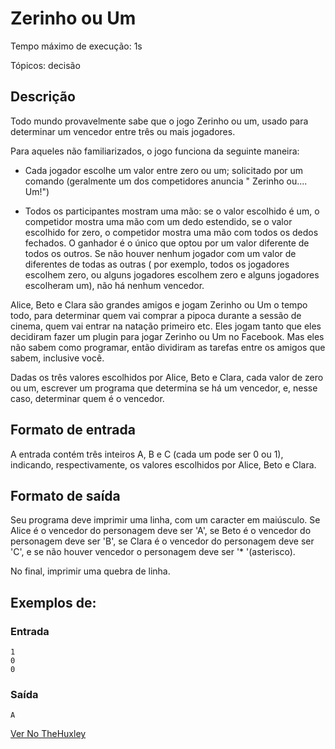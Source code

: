 # Zerinho ou Um

Tempo máximo de execução: 1s

Tópicos: decisão

## Descrição
Todo mundo provavelmente sabe que o jogo Zerinho ou um, usado para determinar um vencedor entre três ou mais jogadores.

Para aqueles não familiarizados, o jogo funciona da seguinte maneira:

* Cada jogador escolhe um valor entre zero ou um; solicitado por um comando (geralmente um dos competidores anuncia " Zerinho ou.... Um!")

* Todos os participantes mostram uma mão: se o valor escolhido é um, o competidor mostra uma mão com um dedo estendido, se o valor escolhido for zero, o competidor mostra uma mão com todos os dedos fechados. O ganhador é o único que optou por um valor diferente de todos os outros. Se não houver nenhum jogador com um valor de diferentes de todas as outras ( por exemplo, todos os jogadores escolhem zero, ou alguns jogadores escolhem zero e alguns jogadores escolheram um), não há nenhum vencedor. 
 

Alice, Beto e Clara são grandes amigos e jogam Zerinho ou Um o tempo todo, para determinar quem vai comprar a pipoca durante a sessão de cinema, quem vai entrar na natação primeiro etc. Eles jogam tanto que eles decidiram fazer um plugin para jogar Zerinho ou Um no Facebook. Mas eles não sabem como programar, então dividiram as tarefas entre os amigos que sabem, inclusive você.

Dadas os três valores escolhidos por Alice, Beto e Clara, cada valor de zero ou um, escrever um programa que determina se há um vencedor, e, nesse caso, determinar quem é o vencedor.

## Formato de entrada

A entrada contém três inteiros A, B e C (cada um pode ser 0 ou 1), indicando, respectivamente, os valores escolhidos por Alice, Beto e Clara.

## Formato de saída

Seu programa deve imprimir uma linha, com um caracter em maiúsculo. Se Alice é o vencedor do personagem deve ser 'A', se Beto é o vencedor do personagem deve ser 'B', se Clara é o vencedor do personagem deve ser 'C', e se não houver vencedor o personagem deve ser '* '(asterisco).

No final, imprimir uma quebra de linha.

## Exemplos de:

### Entrada

    1
    0
    0

### Saída

    A

[Ver No TheHuxley](https://thehuxley.com/problem/286?quizId=7901)